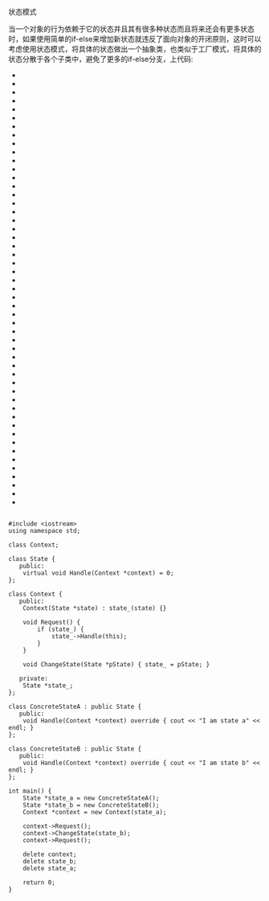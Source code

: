 状态模式



当一个对象的行为依赖于它的状态并且其有很多种状态而且将来还会有更多状态时，如果使用简单的if-else来增加新状态就违反了面向对象的开闭原则，这时可以考虑使用状态模式，将具体的状态做出一个抽象类，也类似于工厂模式，将具体的状态分散于各个子类中，避免了更多的if-else分支，上代码:

- 
- 
- 
- 
- 
- 
- 
- 
- 
- 
- 
- 
- 
- 
- 
- 
- 
- 
- 
- 
- 
- 
- 
- 
- 
- 
- 
- 
- 
- 
- 
- 
- 
- 
- 
- 
- 
- 
- 
- 
- 
- 
- 
- 
- 
- 
- 
- 
- 
- 
- 

```

#include <iostream>
using namespace std;

class Context;

class State {
   public:
    virtual void Handle(Context *context) = 0;
};

class Context {
   public:
    Context(State *state) : state_(state) {}

    void Request() {
        if (state_) {
            state_->Handle(this);
        }
    }

    void ChangeState(State *pState) { state_ = pState; }

   private:
    State *state_;
};

class ConcreteStateA : public State {
   public:
    void Handle(Context *context) override { cout << "I am state a" << endl; }
};

class ConcreteStateB : public State {
   public:
    void Handle(Context *context) override { cout << "I am state b" << endl; }
};

int main() {
    State *state_a = new ConcreteStateA();
    State *state_b = new ConcreteStateB();
    Context *context = new Context(state_a);

    context->Request();
    context->ChangeState(state_b);
    context->Request();

    delete context;
    delete state_b;
    delete state_a;

    return 0;
}
```